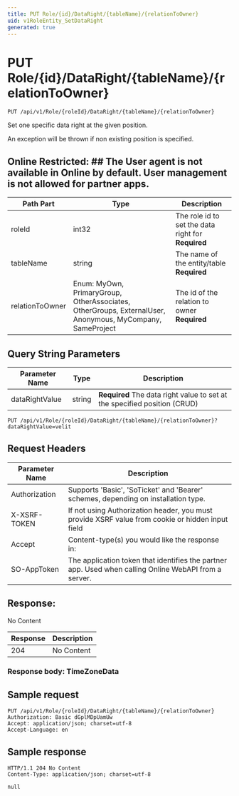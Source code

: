 ```yaml
---
title: PUT Role/{id}/DataRight/{tableName}/{relationToOwner}
uid: v1RoleEntity_SetDataRight
generated: true
---
```


# PUT Role/{id}/DataRight/{tableName}/{relationToOwner}

```http
PUT /api/v1/Role/{roleId}/DataRight/{tableName}/{relationToOwner}
```

Set one specific data right at the given position.


An exception will be thrown if non existing position is specified.


## Online Restricted: ## The User agent is not available in Online by default. User management is not allowed for partner apps.





| Path Part | Type | Description |
|-----------|------|-------------|
| roleId | int32 | The role id to set the data right for **Required** |
| tableName | string | The name of the entity/table **Required** |
| relationToOwner | Enum: MyOwn, PrimaryGroup, OtherAssociates, OtherGroups, ExternalUser, Anonymous, MyCompany, SameProject | The id of the relation to owner **Required** |


## Query String Parameters

| Parameter Name | Type |  Description |
|----------------|------|--------------|
| dataRightValue | string | **Required** The data right value to set at the specified position (CRUD) |

```http
PUT /api/v1/Role/{roleId}/DataRight/{tableName}/{relationToOwner}?dataRightValue=velit
```


## Request Headers

| Parameter Name | Description |
|----------------|-------------|
| Authorization  | Supports 'Basic', 'SoTicket' and 'Bearer' schemes, depending on installation type. |
| X-XSRF-TOKEN   | If not using Authorization header, you must provide XSRF value from cookie or hidden input field |
| Accept         | Content-type(s) you would like the response in:  |
| SO-AppToken | The application token that identifies the partner app. Used when calling Online WebAPI from a server. |


## Response:

No Content

| Response | Description |
|----------------|-------------|
| 204 | No Content |

### Response body: TimeZoneData


## Sample request

```http!
PUT /api/v1/Role/{roleId}/DataRight/{tableName}/{relationToOwner}
Authorization: Basic dGplMDpUamUw
Accept: application/json; charset=utf-8
Accept-Language: en
```

## Sample response

```http_
HTTP/1.1 204 No Content
Content-Type: application/json; charset=utf-8

null
```